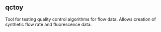 ## qctoy

Tool for testing quality control algorithms for flow data. Allows creation of synthetic flow rate and fluorescence data.
